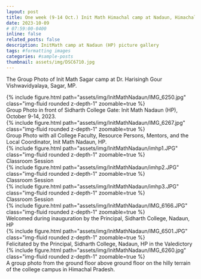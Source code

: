 ```yaml
---
layout: post
title: One week (9-14 Oct.) Init Math Himachal camp at Nadaun, Himachal Pradesh.
date: 2023-10-09 
# 07:59:00-0400
inline: false
related_posts: false
description: InitMath camp at Nadaun (HP) picture gallery
tags: #formatting images
categories: #sample-posts
thumbnail: assets/img/DSC6710.jpg
---
```

<!-- This is an example post with image galleries. -->
The Group Photo of Init Math Sagar camp at Dr. Harisingh Gour Vishwavidyalaya, Sagar, MP.

<div class="row mt-3">
    <div class="col-sm mt-3 mt-md-0">
        {% include figure.html path="assets/img/InitMathNadaun/IMG_6250.jpg" class="img-fluid rounded z-depth-1" zoomable=true %}
        <div class="caption">
            Group Photo in front of Sidharth College Gate: Init Math Nadaun (HP), October 9-14, 2023.
        </div>
    </div>
    <div class="col-sm mt-3 mt-md-0">
        {% include figure.html path="assets/img/InitMathNadaun/IMG_6267.jpg" class="img-fluid rounded z-depth-1" zoomable=true %}
        <div class="caption">
            Group Photo with all College Faculty, Resource Persons, Mentors, and the Local Coordinator, Init Math Nadaun, HP.
        </div>
    </div>
</div>
<!-- <div class="caption">
    A simple, elegant caption looks good between image rows, after each row, or doesn't have to be there at all.
</div> -->

<!-- Images can be made zoomable.
Simply add `data-zoomable` to `<img>` tags that you want to make zoomable. -->
<!-- 
On the first Sunday, June 4th, 2023, after a week of the camp, our special visit was arranged to Moonidih Mines (one of India's largest and oldest coal-mine) by our host Prof. S. P. Tiwari Sir. Following are couple of pics one among which shows us dressed and ready for the mono-rail ride inside the inclined mines. -->

<div class="row mt-3">
    <div class="col-sm mt-3 mt-md-0">
        {% include figure.html path="assets/img/InitMathNadaun/imhp1.JPG" class="img-fluid rounded z-depth-1" zoomable=true %}
        <div class="caption">
            Classroom Session
        </div>
    </div>
    <div class="col-sm mt-3 mt-md-0">
        {% include figure.html path="assets/img/InitMathNadaun/imhp2.JPG" class="img-fluid rounded z-depth-1" zoomable=true %}
        <div class="caption">
            Classroom Session
        </div>
    </div>
    <div class="col-sm mt-3 mt-md-0">
        {% include figure.html path="assets/img/InitMathNadaun/imhp3.JPG" class="img-fluid rounded z-depth-1" zoomable=true %}
        <div class="caption">
            Classroom Session
        </div>
    </div>
</div>

<div class="row mt-3">
    <div class="col-sm mt-3 mt-md-0">
        {% include figure.html path="assets/img/InitMathNadaun/IMG_6166.JPG" class="img-fluid rounded z-depth-1" zoomable=true %}
        <div class="caption">
            Welcomed during inauguration by the Principal, Sidharth College, Nadaun, HP
        </div>
    </div>
    <div class="col-sm mt-3 mt-md-0">
        {% include figure.html path="assets/img/InitMathNadaun/IMG_6501.JPG" class="img-fluid rounded z-depth-1" zoomable=true %}
        <div class="caption">
            Felicitated by the Principal, Sidharth College, Nadaun, HP in the Valedictory
        </div>
    </div>
    <div class="col-sm mt-3 mt-md-0">
        {% include figure.html path="assets/img/InitMathNadaun/IMG_6260.jpg" class="img-fluid rounded z-depth-1" zoomable=true %}
        <div class="caption">
            A group photo from the ground floor above ground floor on the hilly terrain of the college campus in Himachal Pradesh.
        </div>
    </div>
</div>
